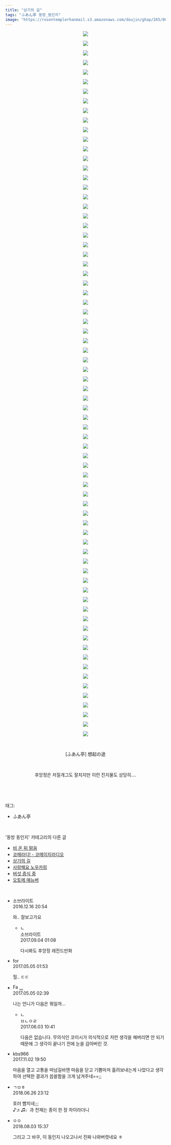 ```yaml
---
title: "상기의 길"
tags: "ふあん亭 동방_동인지"
image: "https://rosentemplerhanmail.s3.amazonaws.com/doujin/ghap/265/001.jpg"
---
```

<div class="article">
<p style="text-align: center; clear: none; float: none;"><img src="{{ site.imgserver11 }}/ghap/265/001.jpg"/></p>
<p style="text-align: center; clear: none; float: none;"><img src="{{ site.imgserver11 }}/ghap/265/002.jpg"/></p>
<p style="text-align: center; clear: none; float: none;"><img src="{{ site.imgserver11 }}/ghap/265/003.jpg"/></p>
<p style="text-align: center; clear: none; float: none;"><img src="{{ site.imgserver11 }}/ghap/265/004.jpg"/></p>
<p style="text-align: center; clear: none; float: none;"><img src="{{ site.imgserver11 }}/ghap/265/005.jpg"/></p>
<p style="text-align: center; clear: none; float: none;"><img src="{{ site.imgserver11 }}/ghap/265/006.jpg"/></p>
<p style="text-align: center; clear: none; float: none;"><img src="{{ site.imgserver11 }}/ghap/265/007.jpg"/></p>
<p style="text-align: center; clear: none; float: none;"><img src="{{ site.imgserver11 }}/ghap/265/008.jpg"/></p>
<p style="text-align: center; clear: none; float: none;"><img src="{{ site.imgserver11 }}/ghap/265/009.jpg"/></p>
<p style="text-align: center; clear: none; float: none;"><img src="{{ site.imgserver11 }}/ghap/265/010.jpg"/></p>
<p style="text-align: center; clear: none; float: none;"><img src="{{ site.imgserver11 }}/ghap/265/011.jpg"/></p>
<p style="text-align: center; clear: none; float: none;"><img src="{{ site.imgserver11 }}/ghap/265/012.jpg"/></p>
<p style="text-align: center; clear: none; float: none;"><img src="{{ site.imgserver11 }}/ghap/265/013.jpg"/></p>
<p style="text-align: center; clear: none; float: none;"><img src="{{ site.imgserver11 }}/ghap/265/014.jpg"/></p>
<p style="text-align: center; clear: none; float: none;"><img src="{{ site.imgserver11 }}/ghap/265/015.jpg"/></p>
<p style="text-align: center; clear: none; float: none;"><img src="{{ site.imgserver11 }}/ghap/265/016.jpg"/></p>
<p style="text-align: center; clear: none; float: none;"><img src="{{ site.imgserver11 }}/ghap/265/017.jpg"/></p>
<p style="text-align: center; clear: none; float: none;"><img src="{{ site.imgserver11 }}/ghap/265/018.jpg"/></p>
<p style="text-align: center; clear: none; float: none;"><img src="{{ site.imgserver11 }}/ghap/265/019.jpg"/></p>
<p style="text-align: center; clear: none; float: none;"><img src="{{ site.imgserver11 }}/ghap/265/020.jpg"/></p>
<p style="text-align: center; clear: none; float: none;"><img src="{{ site.imgserver11 }}/ghap/265/021.jpg"/></p>
<p style="text-align: center; clear: none; float: none;"><img src="{{ site.imgserver11 }}/ghap/265/022.jpg"/></p>
<p style="text-align: center; clear: none; float: none;"><img src="{{ site.imgserver11 }}/ghap/265/023.jpg"/></p>
<p style="text-align: center; clear: none; float: none;"><img src="{{ site.imgserver11 }}/ghap/265/024.jpg"/></p>
<p style="text-align: center; clear: none; float: none;"><img src="{{ site.imgserver11 }}/ghap/265/025.jpg"/></p>
<p style="text-align: center; clear: none; float: none;"><img src="{{ site.imgserver11 }}/ghap/265/026.jpg"/></p>
<p style="text-align: center; clear: none; float: none;"><img src="{{ site.imgserver11 }}/ghap/265/027.jpg"/></p>
<p style="text-align: center; clear: none; float: none;"><img src="{{ site.imgserver11 }}/ghap/265/028.jpg"/></p>
<p style="text-align: center; clear: none; float: none;"><img src="{{ site.imgserver11 }}/ghap/265/029.jpg"/></p>
<p style="text-align: center; clear: none; float: none;"><img src="{{ site.imgserver11 }}/ghap/265/030.jpg"/></p>
<p style="text-align: center; clear: none; float: none;"><img src="{{ site.imgserver11 }}/ghap/265/031.jpg"/></p>
<p style="text-align: center; clear: none; float: none;"><img src="{{ site.imgserver11 }}/ghap/265/032.jpg"/></p>
<p style="text-align: center; clear: none; float: none;"><img src="{{ site.imgserver11 }}/ghap/265/033.jpg"/></p>
<p style="text-align: center; clear: none; float: none;"><img src="{{ site.imgserver11 }}/ghap/265/034.jpg"/></p>
<p style="text-align: center; clear: none; float: none;"><img src="{{ site.imgserver11 }}/ghap/265/035.jpg"/></p>
<p style="text-align: center; clear: none; float: none;"><img src="{{ site.imgserver11 }}/ghap/265/036.jpg"/></p>
<p style="text-align: center; clear: none; float: none;"><img src="{{ site.imgserver11 }}/ghap/265/037.jpg"/></p>
<p style="text-align: center; clear: none; float: none;"><img src="{{ site.imgserver11 }}/ghap/265/038.jpg"/></p>
<p style="text-align: center; clear: none; float: none;"><img src="{{ site.imgserver11 }}/ghap/265/039.jpg"/></p>
<p style="text-align: center; clear: none; float: none;"><img src="{{ site.imgserver11 }}/ghap/265/040.jpg"/></p>
<p style="text-align: center; clear: none; float: none;"><img src="{{ site.imgserver11 }}/ghap/265/041.jpg"/></p>
<p style="text-align: center; clear: none; float: none;"><img src="{{ site.imgserver11 }}/ghap/265/042.jpg"/></p>
<p style="text-align: center; clear: none; float: none;"><img src="{{ site.imgserver11 }}/ghap/265/043.jpg"/></p>
<p style="text-align: center; clear: none; float: none;"><img src="{{ site.imgserver11 }}/ghap/265/044.jpg"/></p>
<p style="text-align: center; clear: none; float: none;"><img src="{{ site.imgserver11 }}/ghap/265/045.jpg"/></p>
<p style="text-align: center; clear: none; float: none;"><img src="{{ site.imgserver11 }}/ghap/265/046.jpg"/></p>
<p style="text-align: center; clear: none; float: none;"><img src="{{ site.imgserver11 }}/ghap/265/047.jpg"/></p>
<p style="text-align: center; clear: none; float: none;"><img src="{{ site.imgserver11 }}/ghap/265/048.jpg"/></p>
<p style="text-align: center; clear: none; float: none;"><img src="{{ site.imgserver11 }}/ghap/265/049.jpg"/></p>
<p style="text-align: center; clear: none; float: none;"><img src="{{ site.imgserver11 }}/ghap/265/050.jpg"/></p>
<p style="text-align: center; clear: none; float: none;"><img src="{{ site.imgserver11 }}/ghap/265/051.jpg"/></p>
<p style="text-align: center; clear: none; float: none;"><img src="{{ site.imgserver11 }}/ghap/265/052.jpg"/></p>
<p style="text-align: center; clear: none; float: none;"><img src="{{ site.imgserver11 }}/ghap/265/053.jpg"/></p>
<p style="text-align: center; clear: none; float: none;"><img src="{{ site.imgserver11 }}/ghap/265/054.jpg"/></p>
<p style="text-align: center; clear: none; float: none;"><img src="{{ site.imgserver11 }}/ghap/265/055.jpg"/></p>
<p style="text-align: center; clear: none; float: none;"><img src="{{ site.imgserver11 }}/ghap/265/056.jpg"/></p>
<p style="text-align: center; clear: none; float: none;"><img src="{{ site.imgserver11 }}/ghap/265/057.jpg"/></p>
<p style="text-align: center; clear: none; float: none;"><img src="{{ site.imgserver11 }}/ghap/265/058.jpg"/></p>
<p style="text-align: center; clear: none; float: none;"><img src="{{ site.imgserver11 }}/ghap/265/059.jpg"/></p>
<p style="text-align: center; clear: none; float: none;"><img src="{{ site.imgserver11 }}/ghap/265/060.jpg"/></p>
<p style="text-align: center; clear: none; float: none;"><img src="{{ site.imgserver11 }}/ghap/265/061.jpg"/></p>
<p style="text-align: center; clear: none; float: none;"><img src="{{ site.imgserver11 }}/ghap/265/062.jpg"/></p>
<p style="text-align: center; clear: none; float: none;"><img src="{{ site.imgserver11 }}/ghap/265/063.jpg"/></p>
<p style="text-align: center; clear: none; float: none;"><img src="{{ site.imgserver11 }}/ghap/265/064.jpg"/></p>
<p style="text-align: center; clear: none; float: none;"><img src="{{ site.imgserver11 }}/ghap/265/065.jpg"/></p>
<p style="text-align: center; clear: none; float: none;"><img src="{{ site.imgserver11 }}/ghap/265/066.jpg"/></p>
<p style="text-align: center; clear: none; float: none;"><img src="{{ site.imgserver11 }}/ghap/265/067.jpg"/></p>
<p style="text-align: center; clear: none; float: none;"><img src="{{ site.imgserver11 }}/ghap/265/068.jpg"/></p>
<p style="text-align: center; clear: none; float: none;"><img src="{{ site.imgserver11 }}/ghap/265/069.jpg"/></p>
<p style="text-align: center; clear: none; float: none;"><img src="{{ site.imgserver11 }}/ghap/265/070.jpg"/></p>
<p style="text-align: center; clear: none; float: none;"><img src="{{ site.imgserver11 }}/ghap/265/071.jpg"/></p>
<p style="text-align: center; clear: none; float: none;"><img src="{{ site.imgserver11 }}/ghap/265/072.jpg"/></p>
<p style="text-align: center; clear: none; float: none;"><img src="{{ site.imgserver11 }}/ghap/265/073.jpg"/></p>
<p style="text-align: center; clear: none; float: none;"><img src="{{ site.imgserver11 }}/ghap/265/074.jpg"/></p>
<p style="text-align: center; clear: none; float: none;"><br/></p>
<p style="text-align: center; clear: none; float: none;">[ふあん亭] 想起の途</p>
<p style="text-align: center; clear: none; float: none;"><br/></p>
<p style="text-align: center; clear: none; float: none;">후앙정은 저질개그도 잘치지만 이런 진지물도 상당히....</p>
<p><br/></p>
</div><br/>
<div class="tagTrail">
<p>태그: </p>
<ul>
<li>ふあん亭</li>
</ul>
</div><br/>
<div class="another">
<p>'동방 동인지' 카테고리의 다른 글</p>
<ul>
<li><a href="/ghap_267">비 온 뒤 맑음</a></li>
<li><a href="/ghap_266">코메라디! - 코메이지라디오</a></li>
<li><a href="/ghap_265">상기의 길</a></li>
<li><a href="/ghap_264">사랑해요 노우카링</a></li>
<li><a href="/ghap_262">버섯 증식 중</a></li>
<li><a href="/ghap_261">오토메 매뉴버</a></li>
</ul>
</div><br/>
<div class="cb_module cb_fluid">
<div class="cb_wrt cb_profile">
<div class="comment">
<ul>
<li class="cb_thumb_off" id="comment14871454">
<div class="cb_comment_area">
<div class="cb_info_area">
<div class="cb_section">
<span class="cb_nick_name">소브라이트</span>
</div>
<div class="cb_section">
<span class="cb_date">2016.12.16 20:54 </span>
</div>
</div>
<div class="cb_dsc_comment">
<p class="cb_dsc">
											와.. 잘보고가요
										</p>
</div>
<ul>
<li class="cb_thumb_off" id="comment15075716">
<span class="cb_bu_subnode">ㄴ</span>
<div class="cb_comment_area">
<div class="cb_info_area">
<div class="cb_section">
<span class="cb_nick_name">소브라이트</span>
</div>
<div class="cb_section">
<span class="cb_date">2017.09.04 01:08 </span>
</div>
</div>
<div class="cb_dsc_comment">
<p class="cb_dsc">
																다시봐도 후앙정 레전드만화
															</p>
</div>
</div>
</li>
</ul>
</div></li>
<li class="cb_thumb_off" id="comment14981380">
<div class="cb_comment_area">
<div class="cb_info_area">
<div class="cb_section">
<span class="cb_nick_name">for</span>
</div>
<div class="cb_section">
<span class="cb_date">2017.05.05 01:53 </span>
</div>
</div>
<div class="cb_dsc_comment">
<p class="cb_dsc">
											헐.. ㄷㄷ
										</p>
</div>
</div></li>
<li class="cb_thumb_off" id="comment14981396">
<div class="cb_comment_area">
<div class="cb_info_area">
<div class="cb_section">
<span class="cb_nick_name"><img alt="Favicon of http://naver.com" height="16" onerror="this.onerror=null;this.parentNode.removeChild(this)" src="http://naver.com/favicon.ico" width="16"/> <a href="http://naver.com" onclick="return openLinkInNewWindow(this)">...</a></span>
</div>
<div class="cb_section">
<span class="cb_date">2017.05.05 02:39 </span>
</div>
</div>
<div class="cb_dsc_comment">
<p class="cb_dsc">
											나는 언니가 다음은 뭐일까...
										</p>
</div>
<ul>
<li class="cb_thumb_off" id="comment15004849">
<span class="cb_bu_subnode">ㄴ</span>
<div class="cb_comment_area">
<div class="cb_info_area">
<div class="cb_section">
<span class="cb_nick_name">ㅁㄴㅇㄹ</span>
</div>
<div class="cb_section">
<span class="cb_date">2017.06.03 10:41 </span>
</div>
</div>
<div class="cb_dsc_comment">
<p class="cb_dsc">
																다음은 없습니다. 무의식인 코이시가 의식적으로 저런 생각을 해버리면 안 되기 때문에 그 생각이 끝나기 전에 눈을 감아버린 것.
															</p>
</div>
</div>
</li>
</ul>
</div></li>
<li class="cb_thumb_off" id="comment15121171">
<div class="cb_comment_area">
<div class="cb_info_area">
<div class="cb_section">
<span class="cb_nick_name">kbs966</span>
</div>
<div class="cb_section">
<span class="cb_date">2017.11.02 19:50 </span>
</div>
</div>
<div class="cb_dsc_comment">
<p class="cb_dsc">
											마음을 열고 고통을 떠넘길바엔 마음을 닫고 기쁨마저 흘려보내는게 나았다고 생각하여 선택한 결과가 씁쓸함을 크게 남겨주네==;;
										</p>
</div>
</div></li>
<li class="cb_thumb_off" id="comment15277198">
<div class="cb_comment_area">
<div class="cb_info_area">
<div class="cb_section">
<span class="cb_nick_name">ㄱㅁㅎ</span>
</div>
<div class="cb_section">
<span class="cb_date">2018.06.26 23:12 </span>
</div>
</div>
<div class="cb_dsc_comment">
<p class="cb_dsc">
											호러 뺨치네;;;<br/>
♪♬♫♩과 천재는 종이 한 장 차이라더니
										</p>
</div>
</div></li>
<li class="cb_thumb_off" id="comment15299953">
<div class="cb_comment_area">
<div class="cb_info_area">
<div class="cb_section">
<span class="cb_nick_name">ㅇㅇ</span>
</div>
<div class="cb_section">
<span class="cb_date">2018.08.03 15:37 </span>
</div>
</div>
<div class="cb_dsc_comment">
<p class="cb_dsc">
											그리고 그 바쿠, 이 동인지 나오고나서 진짜 나와버렷네요 ㅎ
										</p>
</div>
</div></li>
</ul>
</div>
</div><!-- commentList close -->
</div><br/>
